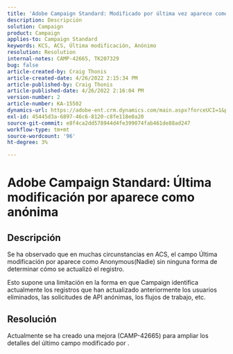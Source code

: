 ```yaml
---
title: 'Adobe Campaign Standard: Modificado por última vez aparece como Anónimo'
description: Descripción
solution: Campaign
product: Campaign
applies-to: Campaign Standard
keywords: KCS, ACS, Última modificación, Anónimo
resolution: Resolution
internal-notes: CAMP-42665, TK207329
bug: false
article-created-by: Craig Thonis
article-created-date: 4/26/2022 2:15:34 PM
article-published-by: Craig Thonis
article-published-date: 4/26/2022 2:16:04 PM
version-number: 2
article-number: KA-15502
dynamics-url: https://adobe-ent.crm.dynamics.com/main.aspx?forceUCI=1&pagetype=entityrecord&etn=knowledgearticle&id=9aacac50-6bc5-ec11-a7b6-0022480a138b
exl-id: 45445d3a-6897-46c6-8120-c8fe118e0a20
source-git-commit: e8f4ca2dd578944d4fe399074fab461de88ad247
workflow-type: tm+mt
source-wordcount: '96'
ht-degree: 3%

---
```


# Adobe Campaign Standard: Última modificación por aparece como anónima

## Descripción


Se ha observado que en muchas circunstancias en ACS, el campo Última modificación por aparece como Anonymous(Nadie) sin ninguna forma de determinar cómo se actualizó el registro.

Esto supone una limitación en la forma en que Campaign identifica actualmente los registros que han actualizado anteriormente los usuarios eliminados, las solicitudes de API anónimas, los flujos de trabajo, etc.


## Resolución


Actualmente se ha creado una mejora (CAMP-42665) para ampliar los detalles del último campo modificado por .
